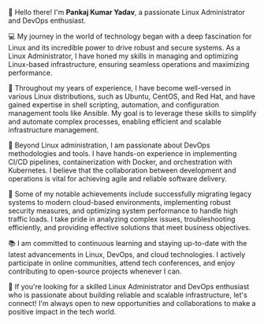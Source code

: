 👋 Hello there! I'm **Pankaj Kumar Yadav**, a passionate Linux Administrator and DevOps enthusiast.

💻 My journey in the world of technology began with a deep fascination for Linux and its incredible power to drive robust and secure systems. As a Linux Administrator, I have honed my skills in managing and optimizing Linux-based infrastructure, ensuring seamless operations and maximizing performance.

🔧 Throughout my years of experience, I have become well-versed in various Linux distributions, such as Ubuntu, CentOS, and Red Hat, and have gained expertise in shell scripting, automation, and configuration management tools like Ansible. My goal is to leverage these skills to simplify and automate complex processes, enabling efficient and scalable infrastructure management.

🚀 Beyond Linux administration, I am passionate about DevOps methodologies and tools. I have hands-on experience in implementing CI/CD pipelines, containerization with Docker, and orchestration with Kubernetes. I believe that the collaboration between development and operations is vital for achieving agile and reliable software delivery.

🌟 Some of my notable achievements include successfully migrating legacy systems to modern cloud-based environments, implementing robust security measures, and optimizing system performance to handle high traffic loads. I take pride in analyzing complex issues, troubleshooting efficiently, and providing effective solutions that meet business objectives.

📚 I am committed to continuous learning and staying up-to-date with the latest advancements in Linux, DevOps, and cloud technologies. I actively participate in online communities, attend tech conferences, and enjoy contributing to open-source projects whenever I can.

🤝 If you're looking for a skilled Linux Administrator and DevOps enthusiast who is passionate about building reliable and scalable infrastructure, let's connect! I'm always open to new opportunities and collaborations to make a positive impact in the tech world.
